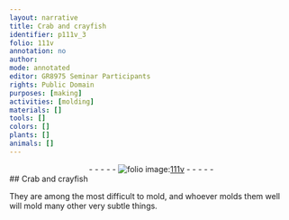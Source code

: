 ```yaml
---
layout: narrative
title: Crab and crayfish
identifier: p111v_3
folio: 111v
annotation: no
author:
mode: annotated
editor: GR8975 Seminar Participants
rights: Public Domain
purposes: [making]
activities: [molding]
materials: []
tools: []
colors: []
plants: []
animals: []
---
```


 <div class="folio" align="center">- - - - - <a href="http://gallica.bnf.fr/ark:/12148/btv1b10500001g/f228.image" target="_blank"><img src="https://cu-mkp.github.io/GR8975-edition/assets/photo-icon.png" alt="folio image: " style="display:inline-block; margin-bottom:-3px;"/>111v</a> - - - - - </div>  <span class="activity"></span> 
## Crab and crayfish

 
They are among the most difficult to mold, and whoever molds them well will mold many other very subtle things.
 